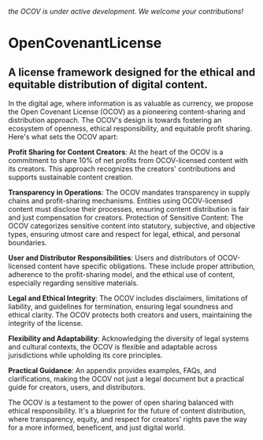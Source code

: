 *the OCOV is under active development. We welcome your contributions!*

# OpenCovenantLicense
## A license framework designed for the ethical and equitable distribution of digital content.

In the digital age, where information is as valuable as currency, we propose the Open Covenant License (OCOV) as a pioneering content-sharing and distribution approach. The OCOV's design is towards fostering an ecosystem of openness, ethical responsibility, and equitable profit sharing. Here's what sets the OCOV apart:

**Profit Sharing for Content Creators**: At the heart of the OCOV is a commitment to share 10% of net profits from OCOV-licensed content with its creators. This approach recognizes the creators' contributions and supports sustainable content creation.

**Transparency in Operations**: The OCOV mandates transparency in supply chains and profit-sharing mechanisms. Entities using OCOV-licensed content must disclose their processes, ensuring content distribution is fair and just compensation for creators.
Protection of Sensitive Content: The OCOV categorizes sensitive content into statutory, subjective, and objective types, ensuring utmost care and respect for legal, ethical, and personal boundaries.

**User and Distributor Responsibilities**: Users and distributors of OCOV-licensed content have specific obligations. These include proper attribution, adherence to the profit-sharing model, and the ethical use of content, especially regarding sensitive materials.

**Legal and Ethical Integrity**: The OCOV includes disclaimers, limitations of liability, and guidelines for termination, ensuring legal soundness and ethical clarity. The OCOV protects both creators and users, maintaining the integrity of the license.

**Flexibility and Adaptability**: Acknowledging the diversity of legal systems and cultural contexts, the OCOV is flexible and adaptable across jurisdictions while upholding its core principles.

**Practical Guidance**: An appendix provides examples, FAQs, and clarifications, making the OCOV not just a legal document but a practical guide for creators, users, and distributors.

The OCOV is a testament to the power of open sharing balanced with ethical responsibility. It's a blueprint for the future of content distribution, where transparency, equity, and respect for creators' rights pave the way for a more informed, beneficent, and just digital world.
